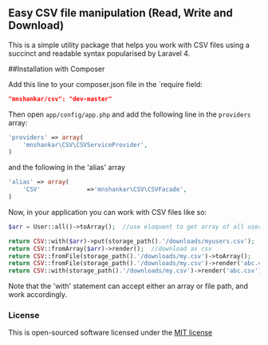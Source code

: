 ## Easy CSV file manipulation (Read, Write and Download)

This is a simple utility package that helps you work with CSV files
using a succinct and readable syntax popularised by Laravel 4.

##Installation with Composer

Add this line to your composer.json file in the `require field:

```json
"mnshankar/csv": "dev-master"
```

Then open `app/config/app.php` and add the following line in the `providers` array:

```php
'providers' => array(
    'mnshankar\CSV\CSVServiceProvider',
)
```
and the following in the 'alias' array

```php
'alias' => array(
    'CSV'             =>'mnshankar\CSV\CSVFacade',
)
```
Now, in your application you can work with CSV files like so:

```php
$arr = User::all()->toArray();	//use eloquent to get array of all users in 'users' table

return CSV::with($arr)->put(storage_path().'/downloads/myusers.csv');	//store as csv in this path
return CSV::fromArray($arr)->render();	//download as csv
return CSV::fromFile(storage_path().'/downloads/my.csv')->toArray();    //return csv file as an array
return CSV::fromFile(storage_path().'/downloads/my.csv')->render('abc.csv'); //render saved csv file as a downloadable document
return CSV::with(storage_path().'/downloads/my.csv')->render('abc.csv'); //use 'with'.. same as previous
```    

Note that the 'with' statement can accept either an array or file path, and work accordingly.

### License

This is open-sourced software licensed under the [MIT license](http://opensource.org/licenses/MIT)
